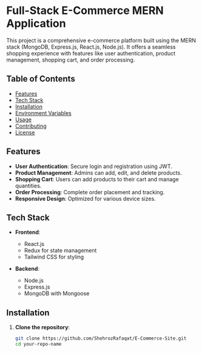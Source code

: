 # Full-Stack E-Commerce MERN Application

This project is a comprehensive e-commerce platform built using the MERN stack (MongoDB, Express.js, React.js, Node.js). It offers a seamless shopping experience with features like user authentication, product management, shopping cart, and order processing.

## Table of Contents

- [Features](#features)
- [Tech Stack](#tech-stack)
- [Installation](#installation)
- [Environment Variables](#environment-variables)
- [Usage](#usage)
- [Contributing](#contributing)
- [License](#license)

## Features

- **User Authentication**: Secure login and registration using JWT.
- **Product Management**: Admins can add, edit, and delete products.
- **Shopping Cart**: Users can add products to their cart and manage quantities.
- **Order Processing**: Complete order placement and tracking.
- **Responsive Design**: Optimized for various device sizes.

## Tech Stack

- **Frontend**:
  - React.js
  - Redux for state management
  - Tailwind CSS for styling

- **Backend**:
  - Node.js
  - Express.js
  - MongoDB with Mongoose

## Installation

1. **Clone the repository**:

   ```bash
   git clone https://github.com/ShehrozRafaqat/E-Commerce-Site.git
   cd your-repo-name

